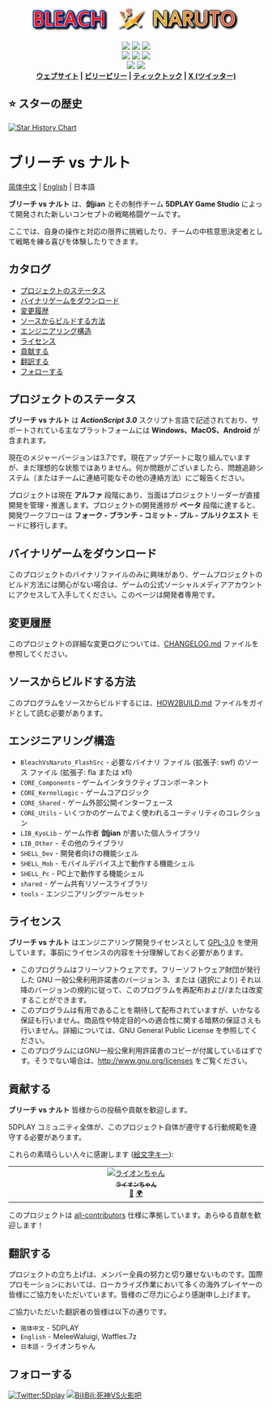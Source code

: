 <p align = "center">
<a href  = "https://bvn-sports.com/"><img src = "title.png" /></a>
</p>

<p align = "center">
<img src = "https://img.shields.io/github/stars/5DPLAY-Game-Studio/BleachVsNaruto" />
<img src = "https://img.shields.io/github/forks/5DPLAY-Game-Studio/BleachVsNaruto" />
<img src = "https://img.shields.io/github/followers/5DPLAY-Game-Studio" />
<br />
<img src = "https://img.shields.io/github/contributors/5DPLAY-Game-Studio/BleachVsNaruto" />
<img src = "https://img.shields.io/github/created-at/5DPLAY-Game-Studio/BleachVsNaruto" />
<img src = "https://img.shields.io/github/license/5DPLAY-Game-Studio/BleachVsNaruto" />
<br />
<img src = "https://img.shields.io/github/languages/top/5DPLAY-Game-Studio/BleachVsNaruto" />
<img src = "https://img.shields.io/github/v/tag/5DPLAY-Game-Studio/BleachVsNaruto" />
<br />
<strong>
<a href = "https://bvn-sports.com/">ウェブサイト</a> |
<a href = "https://space.bilibili.com/1340107883">ビリービリー</a> |
<a href = "https://www.douyin.com/user/MS4wLjABAAAAJ2UeSAz7T6qx7XSSL70IgfuMsZZaxOIvPIL3Zdvmk8rSAoBfNfngGx7Zy2jFSnYj">ティックトック</a> |
<a href = "https://x.com/5Dplay">X (ツイッター)</a>
</strong>
</p>

## ⭐ スターの歴史 <!-- omit in toc -->

[![Star History Chart](https://api.star-history.com/svg?repos=5DPLAY-Game-Studio/BleachVsNaruto,5DPLAY-Game-Studio/BleachVsNaruto_FlashSrc&type=Date)](https://www.star-history.com/#5DPLAY-Game-Studio/BleachVsNaruto&5DPLAY-Game-Studio/BleachVsNaruto_FlashSrc&Date)

# ブリーチ vs ナルト <!-- omit in toc -->

[简体中文](README.md) | [English](README_en.md) | 日本語

**ブリーチ vs ナルト** は、**剑jian** とその制作チーム **5DPLAY Game Studio** によって開発された新しいコンセプトの戦略格闘ゲームです。

ここでは、自身の操作と対応の限界に挑戦したり、チームの中核意思決定者として戦略を練る喜びを体験したりできます。

## カタログ <!-- omit in toc -->

- [プロジェクトのステータス](#プロジェクトのステータス)
- [バイナリゲームをダウンロード](#バイナリゲームをダウンロード)
- [変更履歴](#変更履歴)
- [ソースからビルドする方法](#ソースからビルドする方法)
- [エンジニアリング構造](#エンジニアリング構造)
- [ライセンス](#ライセンス)
- [貢献する](#貢献する)
- [翻訳する](#翻訳する)
- [フォローする](#フォローする)

## プロジェクトのステータス

**ブリーチ vs ナルト** は ***ActionScript 3.0*** スクリプト言語で記述されており、サポートされている主なプラットフォームには **Windows、MacOS、Android** が含まれます。

現在のメジャーバージョンは3.7です。現在アップデートに取り組んでいますが、まだ理想的な状態ではありません。何か問題がございましたら、問題追跡システム（またはチームに連絡可能なその他の連絡方法）にご報告ください。

プロジェクトは現在 **アルファ** 段階にあり、当面はプロジェクトリーダーが直接開発を管理・推進します。プロジェクトの開発進捗が **ベータ** 段階に達すると、開発ワークフローは **フォーク - ブランチ - コミット - プル - プルリクエスト** モードに移行します。

## バイナリゲームをダウンロード

このプロジェクトのバイナリファイルのみに興味があり、ゲームプロジェクトのビルド方法には関心がない場合は、ゲームの公式ソーシャルメディアアカウントにアクセスして入手してください。このページは開発者専用です。

## 変更履歴

このプロジェクトの詳細な変更ログについては、[CHANGELOG.md](CHANGELOG.md) ファイルを参照してください。

## ソースからビルドする方法

このプログラムをソースからビルドするには、[HOW2BUILD.md](HOW2BUILD.md) ファイルをガイドとして読む必要があります。

## エンジニアリング構造

- `BleachVsNaruto_FlashSrc` - 必要なバイナリ ファイル (拡張子: swf) のソース ファイル (拡張子: fla または xfl)
- `CORE_Components` - ゲームインタラクティブコンポーネント
- `CORE_KernelLogic` - ゲームコアロジック
- `CORE_Shared` - ゲーム外部公開インターフェース
- `CORE_Utils` - いくつかのゲームでよく使われるユーティリティのコレクション
- `LIB_KyoLib` - ゲーム作者 **剑jian** が書いた個人ライブラリ
- `LIB_Other` - その他のライブラリ
- `SHELL_Dev` - 開発者向けの機能シェル
- `SHELL_Mob` - モバイルデバイス上で動作する機能シェル
- `SHELL_Pc` - PC上で動作する機能シェル
- `shared` - ゲーム共有リソースライブラリ
- `tools` - エンジニアリングツールセット

## ライセンス

**ブリーチ vs ナルト** はエンジニアリング開発ライセンスとして [GPL-3.0] を使用しています。事前にライセンスの内容を十分理解しておく必要があります。

- このプログラムはフリーソフトウェアです。フリーソフトウェア財団が発行した GNU 一般公衆利用許諾書のバージョン 3、または (選択により) それ以降のバージョンの規約に従って、このプログラムを再配布および/または改変することができます。
- このプログラムは有用であることを期待して配布されていますが、いかなる保証も行いません。商品性や特定目的への適合性に関する暗黙の保証さえも行いません。詳細については、GNU General Public License を参照してください。
- このプログラムにはGNU一般公衆利用許諾書のコピーが付属しているはずです。そうでない場合は、<http://www.gnu.org/licenses> をご覧ください。

## 貢献する

**ブリーチ vs ナルト** 皆様からの投稿や貢献を歓迎します。

5DPLAY コミュニティ全体が、このプロジェクト自体が遵守する行動規範を遵守する必要があります。

これらの素晴らしい人々に感謝します ([絵文字キー](https://allcontributors.org/docs/en/emoji-key)):

<!-- ALL-CONTRIBUTORS-LIST:START - Do not remove or modify this section -->
<!-- prettier-ignore-start -->
<!-- markdownlint-disable -->
<table>
  <tbody>
    <tr>
      <td align="center" valign="top" width="14.28%"><a href="https://github.com/raionchanqwq"><img src="https://avatars.githubusercontent.com/u/214450127?v=4?s=100" width="100px;" alt="ライオンちゃん"/><br /><sub><b>ライオンちゃん</b></sub></a><br /><a href="https://github.com/5DPLAY-Game-Studio/BleachVsNaruto/commits?author=raionchanqwq" title="Documentation">📖</a> <a href="#translation-raionchanqwq" title="Translation">🌍</a></td>
    </tr>
  </tbody>
</table>

<!-- markdownlint-restore -->
<!-- prettier-ignore-end -->

<!-- ALL-CONTRIBUTORS-LIST:END -->

このプロジェクトは [all-contributors](https://github.com/all-contributors/all-contributors) 仕様に準拠しています。あらゆる貢献を歓迎します！

## 翻訳する

プロジェクトの立ち上げは、メンバー全員の努力と切り離せないものです。国際プロモーションにおいては、ローカライズ作業において多くの海外プレイヤーの皆様にご協力をいただいています。皆様のご尽力に心より感謝申し上げます。

ご協力いただいた翻訳者の皆様は以下の通りです。

- `简体中文` - 5DPLAY
- `English` - MeleeWaluigi, Waffles.7z
- `日本語` - ライオンちゃん

## フォローする

[![Twitter:5Dplay](https://img.shields.io/twitter/follow/5Dplay)](https://x.com/5DPLAY) [![BiliBili:死神VS火影吧](https://badgen.net/badge/BiliBili/死神VS火影吧/)](https://space.bilibili.com/1340107883)

[GPL-3.0]: https://www.gnu.org/licenses/gpl-3.0.html
